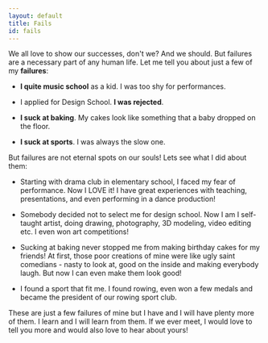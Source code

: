 ```yaml
---
layout: default
title: Fails
id: fails
---
```


We all love to show our successes, don't we? And we should. But failures are a necessary part of any human life. Let me tell you about just a few of my **failures**:

  - **I quite music school** as a kid. I was too shy for performances.

  - I applied for Design School. **I was rejected**.

  - **I suck at baking**. My cakes look like something that a baby dropped on the floor.

  - **I suck at sports**. I was always the slow one.

But failures are not eternal spots on our souls! Lets see what I did about them:

  - Starting with drama club in elementary school, I faced my fear of performance. Now I LOVE it! I have great experiences with teaching, presentations, and even performing in a dance production!

  - Somebody decided not to select me for design school. Now I am I self-taught artist, doing drawing, photography, 3D modeling, video editing etc. I even won art competitions!

  - Sucking at baking never stopped me from making birthday cakes for my friends! At first, those poor creations of mine were like ugly saint comedians - nasty to look at, good on the inside and making everybody laugh. But now I can even make them look good!

  - I found a sport that fit me. I found rowing, even won a few medals and became the president of our rowing sport club.

These are just a few failures of mine but I have and I will have plenty more of them. I learn and I will learn from them. If we ever meet, I would love to tell you more and would also love to hear about yours!
